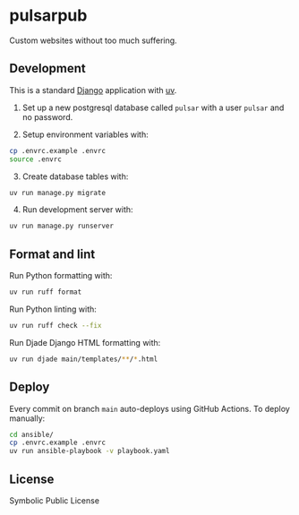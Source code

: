 # pulsarpub

Custom websites without too much suffering.

## Development

This is a standard [Django](https://docs.djangoproject.com/) application with
[uv](https://github.com/astral-sh/uv).

1. Set up a new postgresql database called `pulsar` with a user `pulsar` and no
password.

2. Setup environment variables with:

```sh
cp .envrc.example .envrc
source .envrc
```

3. Create database tables with:

```sh
uv run manage.py migrate
```

4. Run development server with:

```sh
uv run manage.py runserver
```

## Format and lint

Run Python formatting with:

```sh
uv run ruff format
```

Run Python linting with:

```sh
uv run ruff check --fix
```

Run Djade Django HTML formatting with:

```sh
uv run djade main/templates/**/*.html
```

## Deploy

Every commit on branch `main` auto-deploys using GitHub Actions. To deploy manually:

```sh
cd ansible/
cp .envrc.example .envrc
uv run ansible-playbook -v playbook.yaml
```

## License

Symbolic Public License

